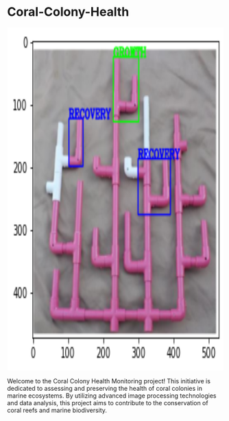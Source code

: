 # Coral-Colony-Health

<p align="center">
  <img src="C.jpeg" alt="Image Description" width="800" height="800">
</p>

Welcome to the Coral Colony Health Monitoring project! This initiative is dedicated to assessing and preserving the health of coral colonies in marine ecosystems. By utilizing advanced image processing technologies and data analysis, this project aims to contribute to the conservation of coral reefs and marine biodiversity.
